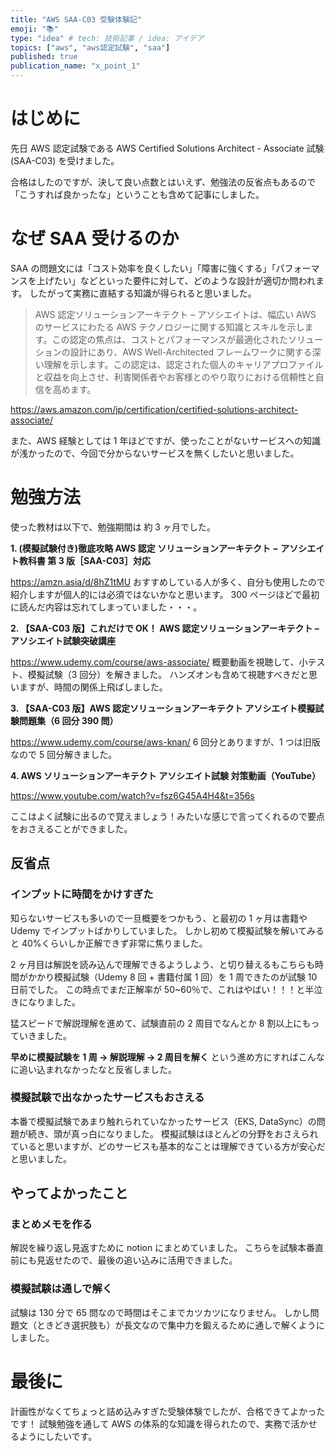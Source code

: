 ```yaml
---
title: "AWS SAA-C03 受験体験記"
emoji: "📚"
type: "idea" # tech: 技術記事 / idea: アイデア
topics: ["aws", "aws認定試験", "saa"]
published: true
publication_name: "x_point_1"
---
```


# はじめに

先日 AWS 認定試験である AWS Certified Solutions Architect - Associate 試験 (SAA-C03) を受けました。

合格はしたのですが、決して良い点数とはいえず、勉強法の反省点もあるので「こうすれば良かったな」ということも含めて記事にしました。

# なぜ SAA 受けるのか

SAA の問題文には「コスト効率を良くしたい」「障害に強くする」「パフォーマンスを上げたい」などといった要件に対して、どのような設計が適切か問われます。
したがって実務に直結する知識が得られると思いました。

> AWS 認定ソリューションアーキテクト – アソシエイトは、幅広い AWS のサービスにわたる AWS テクノロジーに関する知識とスキルを示します。この認定の焦点は、コストとパフォーマンスが最適化されたソリューションの設計にあり、AWS Well-Architected フレームワークに関する深い理解を示します。この認定は、認定された個人のキャリアプロファイルと収益を向上させ、利害関係者やお客様とのやり取りにおける信頼性と自信を高めます。

https://aws.amazon.com/jp/certification/certified-solutions-architect-associate/

また、AWS 経験としては 1 年ほどですが、使ったことがないサービスへの知識が浅かったので、今回で分からないサービスを無くしたいと思いました。

# 勉強方法

使った教材は以下で、勉強期間は 約 3 ヶ月でした。

**1. (模擬試験付き)徹底攻略 AWS 認定 ソリューションアーキテクト − アソシエイト教科書 第 3 版［SAA-C03］対応**

https://amzn.asia/d/8hZ1tMU
おすすめしている人が多く、自分も使用したので紹介しますが個人的には必須ではないかなと思います。
300 ページほどで最初に読んだ内容は忘れてしまっていました・・・。

**2. 【SAA-C03 版】これだけで OK！ AWS 認定ソリューションアーキテクト – アソシエイト試験突破講座**

https://www.udemy.com/course/aws-associate/
概要動画を視聴して、小テスト、模擬試験（3 回分）を解きました。
ハンズオンも含めて視聴すべきだと思いますが、時間の関係上飛ばしました。

**3. 【SAA-C03 版】AWS 認定ソリューションアーキテクト アソシエイト模擬試験問題集（6 回分 390 問）**

https://www.udemy.com/course/aws-knan/
6 回分とありますが、1 つは旧版なので 5 回分解きました。

**4. AWS ソリューションアーキテクト アソシエイト試験 対策動画（YouTube）**

https://www.youtube.com/watch?v=fsz6G45A4H4&t=356s

ここはよく試験に出るので覚えましょう！みたいな感じで言ってくれるので要点をおさえることができました。

## 反省点

### インプットに時間をかけすぎた

知らないサービスも多いので一旦概要をつかもう、と最初の 1 ヶ月は書籍や Udemy でインプットばかりしていました。
しかし初めて模擬試験を解いてみると 40%くらいしか正解できず非常に焦りました。

2 ヶ月目は解説を読み込んで理解できるようしよう、と切り替えるもこちらも時間がかかり模擬試験（Udemy 8 回 + 書籍付属 1 回）を 1 周できたのが試験 10 日前でした。
この時点でまだ正解率が 50~60％で、これはやばい！！！と半泣きになりました。

猛スピードで解説理解を進めて、試験直前の 2 周目でなんとか 8 割以上にもっていきました。

**早めに模擬試験を 1 周 -> 解説理解 -> 2 周目を解く** という進め方にすればこんなに追い込まれなかったなと反省しました。

### 模擬試験で出なかったサービスもおさえる

本番で模擬試験であまり触れられていなかったサービス（EKS, DataSync）の問題が続き、頭が真っ白になりました。
模擬試験はほとんどの分野をおさえられていると思いますが、どのサービスも基本的なことは理解できている方が安心だと思いました。

## やってよかったこと

### まとめメモを作る

解説を繰り返し見返すために notion にまとめていました。
こちらを試験本番直前にも見返せたので、最後の追い込みに活用できました。

### 模擬試験は通しで解く

試験は 130 分で 65 問なので時間はそこまでカツカツになりません。
しかし問題文（ときどき選択肢も）が長文なので集中力を鍛えるために通しで解くようにしました。

# 最後に

計画性がなくてちょっと詰め込みすぎた受験体験でしたが、合格できてよかったです！
試験勉強を通して AWS の体系的な知識を得られたので、実務で活かせるようにしたいです。
